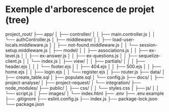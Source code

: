 # Exemple d'arborescence de projet (tree)

project_root/
├── app/
│ ├── controller/
│ │ ├── main.controller.js
│ │ └── authController.js
│ ├── middleware/
│ │ ├── load-user-locals.middleware.js
│ │ ├── not-found.middleware.js
│ │ └── session-setup.middleware.js
│ ├── model/
│ │ ├── associations.js
│ │ ├── ex-level.js
│ │ ├── ex-answer.js
│ │ ├── ex-questions.js
│ │ ├── sequelize-client.js
│ │ └── index.js
│ ├── view/
│ │ ├── partials/
│ │ │ ├── header.ejs
│ │ │ └── footer.ejs
│ │ ├── 404.ejs
│ │ ├── 500.ejs
│ │ ├── home.ejs
│ │ ├── login.ejs
│ │ └── register.ejs
│ ├── router.js
├── data/
│ ├── create_table.sql
│ ├── populate.sql
│ └── config.js
├── docs/
│ ├── project-analyse/
│ ├── project-request/
│ └── integration/
├── node_modules/
├── public/
│ ├── css/
│ │ └── styles.css
│ ├── js/
│ │ └── script.js
│ ├── images/
│ └── index.html
├── .env
├── .env.example
├── .gitignore
├── eslint.config.js
├── index.js
├── package-lock.json
└── package.json
